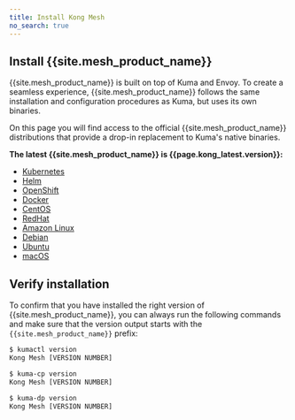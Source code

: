 ```yaml
---
title: Install Kong Mesh
no_search: true
---
```


## Install {{site.mesh_product_name}}

{{site.mesh_product_name}} is built on top of Kuma and Envoy. To create a
seamless experience, {{site.mesh_product_name}} follows the same installation
and configuration procedures as Kuma, but uses its own binaries.

On this page you will find access to the official {{site.mesh_product_name}}
distributions that provide a drop-in replacement to Kuma's native binaries.

<b>The latest {{site.mesh_product_name}} is {{page.kong_latest.version}}:</b>

* [Kubernetes](/mesh/{{page.kong_version}}/installation/kubernetes)
* [Helm](/mesh/{{page.kong_version}}/installation/helm)
* [OpenShift](/mesh/{{page.kong_version}}/installation/openshift)
* [Docker](/mesh/{{page.kong_version}}/installation/docker)
* [CentOS](/mesh/{{page.kong_version}}/installation/centos)
* [RedHat](/mesh/{{page.kong_version}}/installation/redhat)
* [Amazon Linux](/mesh/{{page.kong_version}}/installation/amazonlinux)
* [Debian](/mesh/{{page.kong_version}}/installation/debian)
* [Ubuntu](/mesh/{{page.kong_version}}/installation/ubuntu)
* [macOS](/mesh/{{page.kong_version}}/installation/macos)

## Verify installation

To confirm that you have installed the right version of
{{site.mesh_product_name}}, you can always run the following commands and
make sure that the version output starts with the `{{site.mesh_product_name}}`
prefix:

```sh
$ kumactl version
Kong Mesh [VERSION NUMBER]

$ kuma-cp version
Kong Mesh [VERSION NUMBER]

$ kuma-dp version
Kong Mesh [VERSION NUMBER]
```
